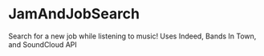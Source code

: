 # JamAndJobSearch
Search for a new job while listening to music! Uses Indeed, Bands In Town, and SoundCloud API
